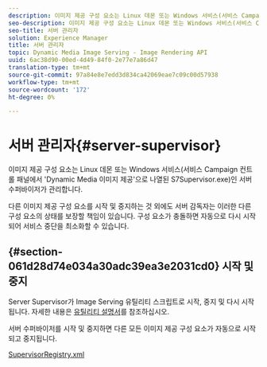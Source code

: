 ```yaml
---
description: 이미지 제공 구성 요소는 Linux 데몬 또는 Windows 서비스(서비스 Campaign 컨트롤 패널에서 'Dynamic Media 이미지 제공'으로 나열된 S7Supervisor.exe)인 서버 수퍼바이저가 관리합니다.
seo-description: 이미지 제공 구성 요소는 Linux 데몬 또는 Windows 서비스(서비스 Campaign 컨트롤 패널에서 'Dynamic Media 이미지 제공'으로 나열된 S7Supervisor.exe)인 서버 수퍼바이저가 관리합니다.
seo-title: 서버 관리자
solution: Experience Manager
title: 서버 관리자
topic: Dynamic Media Image Serving - Image Rendering API
uuid: 6ac38d90-00ed-4d49-84f0-2e77e7a86d47
translation-type: tm+mt
source-git-commit: 97a84e8e7edd3d834ca42069eae7c09c00d57938
workflow-type: tm+mt
source-wordcount: '172'
ht-degree: 0%

---
```



# 서버 관리자{#server-supervisor}

이미지 제공 구성 요소는 Linux 데몬 또는 Windows 서비스(서비스 Campaign 컨트롤 패널에서 &#39;Dynamic Media 이미지 제공&#39;으로 나열된 S7Supervisor.exe)인 서버 수퍼바이저가 관리합니다.

다른 이미지 제공 구성 요소를 시작 및 중지하는 것 외에도 서버 감독자는 이러한 다른 구성 요소의 상태를 보장할 책임이 있습니다. 구성 요소가 충돌하면 자동으로 다시 시작되어 서비스 중단을 최소화할 수 있습니다.

## {#section-061d28d74e034a30adc39ea3e2031cd0} 시작 및 중지

Server Supervisor가 Image Serving 유틸리티 스크립트로 시작, 중지 및 다시 시작됩니다. 자세한 내용은 [유틸리티 설명서](../../../is-api/is-utils/utilities/c-location-of-utilities.md#concept-bae61e53344449af978502cac6be8b5f)를 참조하십시오.

서버 수퍼바이저를 시작 및 중지하면 다른 모든 이미지 제공 구성 요소가 자동으로 시작되고 중지됩니다.

[SupervisorRegistry.xml](../../../is-api/image-serving-api-ref/c-configuration-and-administration/r-server-configuration-files/r-supervisorregistry.md#reference-b55f37a7a7a044d19c1722f5130906c6)
